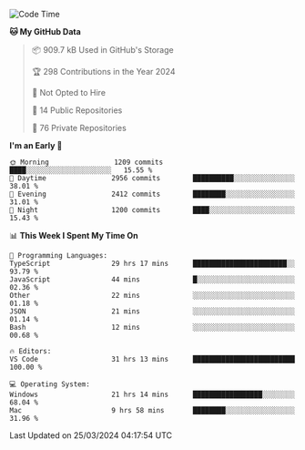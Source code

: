 <!--START_SECTION:waka-->
![Code Time](http://img.shields.io/badge/Code%20Time-5%2C412%20hrs%2034%20mins-blue)

**🐱 My GitHub Data** 

> 📦 909.7 kB Used in GitHub's Storage 
 > 
> 🏆 298 Contributions in the Year 2024
 > 
> 🚫 Not Opted to Hire
 > 
> 📜 14 Public Repositories 
 > 
> 🔑 76 Private Repositories 
 > 
**I'm an Early 🐤** 

```text
🌞 Morning                1209 commits        ████░░░░░░░░░░░░░░░░░░░░░   15.55 % 
🌆 Daytime                2956 commits        ██████████░░░░░░░░░░░░░░░   38.01 % 
🌃 Evening                2412 commits        ████████░░░░░░░░░░░░░░░░░   31.01 % 
🌙 Night                  1200 commits        ████░░░░░░░░░░░░░░░░░░░░░   15.43 % 
```


📊 **This Week I Spent My Time On** 

```text
💬 Programming Languages: 
TypeScript               29 hrs 17 mins      ███████████████████████░░   93.79 % 
JavaScript               44 mins             █░░░░░░░░░░░░░░░░░░░░░░░░   02.36 % 
Other                    22 mins             ░░░░░░░░░░░░░░░░░░░░░░░░░   01.18 % 
JSON                     21 mins             ░░░░░░░░░░░░░░░░░░░░░░░░░   01.14 % 
Bash                     12 mins             ░░░░░░░░░░░░░░░░░░░░░░░░░   00.68 % 

🔥 Editors: 
VS Code                  31 hrs 13 mins      █████████████████████████   100.00 % 

💻 Operating System: 
Windows                  21 hrs 14 mins      █████████████████░░░░░░░░   68.04 % 
Mac                      9 hrs 58 mins       ████████░░░░░░░░░░░░░░░░░   31.96 % 
```


 Last Updated on 25/03/2024 04:17:54 UTC
<!--END_SECTION:waka-->

